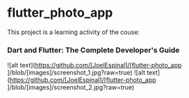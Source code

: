 # flutter_photo_app

This project is a learning activity of the couse:
### Dart and Flutter: The Complete Developer's Guide
![alt text](https://github.com/[JoelEspinal]/[flutter-photo_app
]/blob/[images]/screenshot_1.jpg?raw=true)
![alt text](https://github.com/[JoelEspinal]/[flutter-photo_app
]/blob/[images]/screenshot_2.jpg?raw=true)